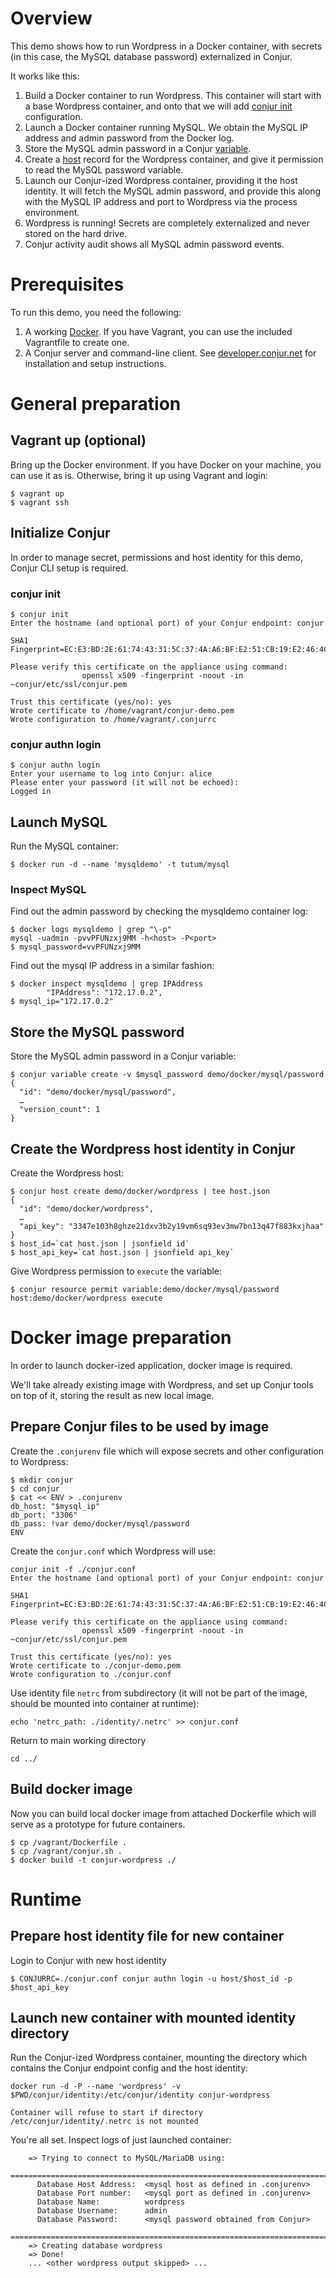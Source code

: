 # Overview

This demo shows how to run Wordpress in a Docker container, with secrets (in this case, the MySQL database password) externalized in Conjur.

It works like this:

1. Build a Docker container to run Wordpress. This container will start with a base Wordpress container, and onto that we will add [conjur init](https://developer.conjur.net/reference/tools/init.html) configuration.
1. Launch a Docker container running MySQL. We obtain the MySQL IP address and admin password from the Docker log.
1. Store the MySQL admin password in a Conjur [variable](https://developer.conjur.net/reference/services/directory/variable).
1. Create a [host](https://developer.conjur.net/reference/services/directory/host) record for the Wordpress container, and give it permission to read the MySQL password variable.
1. Launch our Conjur-ized Wordpress container, providing it the host identity. It will fetch the MySQL admin password, and provide this along with the MySQL IP address and port to Wordpress via the process environment.
1. Wordpress is running! Secrets are completely externalized and never stored on the hard drive. 
1. Conjur activity audit shows all MySQL admin password events.


# Prerequisites

To run this demo, you need the following:

1. A working [Docker](https://docker.com). If you have Vagrant, you can use the included Vagrantfile to create one.
1. A Conjur server and command-line client. See [developer.conjur.net](http://developer.conjur.net/setup) for installation and setup instructions.

# General preparation

## Vagrant up (optional)

Bring up the Docker environment. If you have Docker on your machine, you can use it as is. Otherwise, bring it up using Vagrant and login:

```
$ vagrant up
$ vagrant ssh
```

## Initialize Conjur

In order to manage secret, permissions and host identity for this demo, Conjur CLI setup is required.

### conjur init

```
$ conjur init
Enter the hostname (and optional port) of your Conjur endpoint: conjur

SHA1 Fingerprint=EC:E3:BD:2E:61:74:43:31:5C:37:4A:A6:BF:E2:51:CB:19:E2:46:4C

Please verify this certificate on the appliance using command:
                openssl x509 -fingerprint -noout -in ~conjur/etc/ssl/conjur.pem

Trust this certificate (yes/no): yes
Wrote certificate to /home/vagrant/conjur-demo.pem
Wrote configuration to /home/vagrant/.conjurrc
```

### conjur authn login

```
$ conjur authn login
Enter your username to log into Conjur: alice
Please enter your password (it will not be echoed): 
Logged in
```


## Launch MySQL

Run the MySQL container:

```
$ docker run -d --name 'mysqldemo' -t tutum/mysql
```

### Inspect MySQL

Find out the admin password by checking the mysqldemo container log:

``` 
$ docker logs mysqldemo | grep "\-p"
mysql -uadmin -pvvPFUNzxj9MM -h<host> -P<port>
$ mysql_password=vvPFUNzxj9MM
```

Find out the mysql IP address in a similar fashion:

```
$ docker inspect mysqldemo | grep IPAddress
        "IPAddress": "172.17.0.2",
$ mysql_ip="172.17.0.2"
```

## Store the MySQL password

Store the MySQL admin password in a Conjur variable:

```
$ conjur variable create -v $mysql_password demo/docker/mysql/password
{
  "id": "demo/docker/mysql/password",
  …
  "version_count": 1
}
```

## Create the Wordpress host identity in Conjur

Create the Wordpress host:

```
$ conjur host create demo/docker/wordpress | tee host.json
{
  "id": "demo/docker/wordpress",
  …
  "api_key": "3347e103h8ghze21dxv3b2y19vm6sq93ev3mw7bn13q47f883kxjhaa"
}
$ host_id=`cat host.json | jsonfield id`
$ host_api_key=`cat host.json | jsonfield api_key`

```

Give Wordpress permission to `execute` the variable:

```
$ conjur resource permit variable:demo/docker/mysql/password host:demo/docker/wordpress execute
```

# Docker image preparation

In order to launch docker-ized application, docker image is required. 

We'll take already existing image with Wordpress, and set up Conjur tools on top of it, storing the result as new local image.

## Prepare Conjur files to be used by image

Create the `.conjurenv` file which will expose secrets and other configuration to Wordpress:

```
$ mkdir conjur
$ cd conjur
$ cat << ENV > .conjurenv
db_host: "$mysql_ip"
db_port: "3306"
db_pass: !var demo/docker/mysql/password
ENV
```

Create the `conjur.conf` which Wordpress will use:

```
conjur init -f ./conjur.conf
Enter the hostname (and optional port) of your Conjur endpoint: conjur

SHA1 Fingerprint=EC:E3:BD:2E:61:74:43:31:5C:37:4A:A6:BF:E2:51:CB:19:E2:46:4C

Please verify this certificate on the appliance using command:
                openssl x509 -fingerprint -noout -in ~conjur/etc/ssl/conjur.pem

Trust this certificate (yes/no): yes
Wrote certificate to ./conjur-demo.pem
Wrote configuration to ./conjur.conf
```

Use identity file `netrc` from subdirectory (it will not be part of the image, should be mounted into container at runtime):

```
echo 'netrc_path: ./identity/.netrc' >> conjur.conf
```

Return to main working directory

```
cd ../
```


## Build docker image 

Now you can build local docker image from attached Dockerfile which will serve as a prototype for future containers. 

```
$ cp /vagrant/Dockerfile .
$ cp /vagrant/conjur.sh .
$ docker build -t conjur-wordpress ./ 
```

# Runtime


## Prepare host identity file for new container

Login to Conjur with new host identity

```
$ CONJURRC=./conjur.conf conjur authn login -u host/$host_id -p $host_api_key
```

## Launch new container with mounted identity directory 

Run the Conjur-ized Wordpress container, mounting the directory which contains the Conjur endpoint config and the host identity:

```
docker run -d -P --name 'wordpress' -v $PWD/conjur/identity:/etc/conjur/identity conjur-wordpress
```
    Container will refuse to start if directory /etc/conjur/identity/.netrc is not mounted

You're all set. Inspect logs of just launched container:

```
    => Trying to connect to MySQL/MariaDB using:
    ========================================================================
      Database Host Address:  <mysql host as defined in .conjurenv>
      Database Port number:   <mysql port as defined in .conjurenv>
      Database Name:          wordpress
      Database Username:      admin
      Database Password:      <mysql password obtained from Conjur>
    ========================================================================
    => Creating database wordpress
    => Done!
    ... <other wordpress output skipped> ...
```
